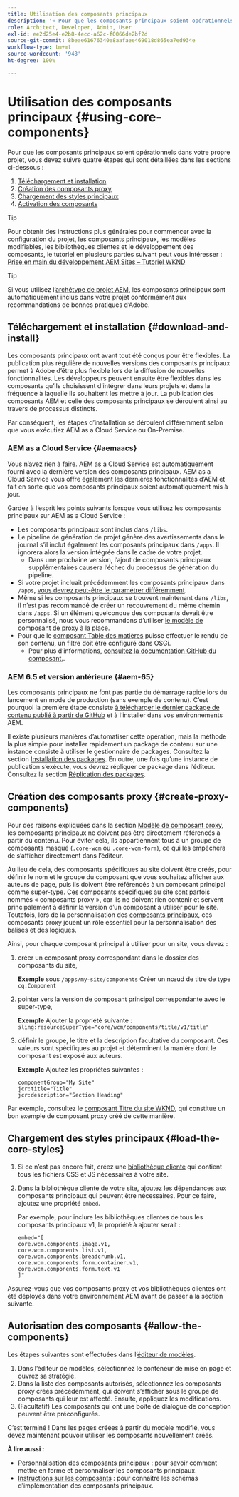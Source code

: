 ```yaml
---
title: Utilisation des composants principaux
description: '« Pour que les composants principaux soient opérationnels dans votre propre projet, suivez les quatre étapes ci-après : téléchargement et installation, création de composants proxy, chargement des styles principaux et autorisation des composants de vos modèles. »'
role: Architect, Developer, Admin, User
exl-id: ee2d25e4-e2b8-4ecc-a62c-f0066de2bf2d
source-git-commit: 8beae61676340e8aafaee469018d865ea7ed934e
workflow-type: tm+mt
source-wordcount: '948'
ht-degree: 100%

---
```


# Utilisation des composants principaux {#using-core-components}

Pour que les composants principaux soient opérationnels dans votre propre projet, vous devez suivre quatre étapes qui sont détaillées dans les sections ci-dessous :

1. [Téléchargement et installation](#download-and-install)
1. [Création des composants proxy](#create-proxy-components)
1. [Chargement des styles principaux](#load-the-core-styles)
1. [Activation des composants](#allow-the-components)

>[!TIP]
>
>Pour obtenir des instructions plus générales pour commencer avec la configuration du projet, les composants principaux, les modèles modifiables, les bibliothèques clientes et le développement des composants, le tutoriel en plusieurs parties suivant peut vous intéresser :\
>[Prise en main du développement AEM Sites – Tutoriel WKND](https://experienceleague.adobe.com/docs/experience-manager-learn/getting-started-wknd-tutorial-develop/overview.html?lang=fr)

>[!TIP]
>
>Si vous utilisez l’[archétype de projet AEM](/help/developing/archetype/overview.md), les composants principaux sont automatiquement inclus dans votre projet conformément aux recommandations de bonnes pratiques d’Adobe.

## Téléchargement et installation {#download-and-install}

Les composants principaux ont avant tout été conçus pour être flexibles. La publication plus régulière de nouvelles versions des composants principaux permet à Adobe d’être plus flexible lors de la diffusion de nouvelles fonctionnalités. Les développeurs peuvent ensuite être flexibles dans les composants qu’ils choisissent d’intégrer dans leurs projets et dans la fréquence à laquelle ils souhaitent les mettre à jour. La publication des composants AEM et celle des composants principaux se déroulent ainsi au travers de processus distincts.

Par conséquent, les étapes d’installation se déroulent différemment selon que vous exécutiez AEM as a Cloud Service ou On-Premise.

### AEM as a Cloud Service {#aemaacs}

Vous n’avez rien à faire. AEM as a Cloud Service est automatiquement fourni avec la dernière version des composants principaux. AEM as a Cloud Service vous offre également les dernières fonctionnalités d’AEM et fait en sorte que vos composants principaux soient automatiquement mis à jour.

Gardez à l’esprit les points suivants lorsque vous utilisez les composants principaux sur AEM as a Cloud Service :

* Les composants principaux sont inclus dans `/libs`.
* Le pipeline de génération de projet génère des avertissements dans le journal s’il inclut également les composants principaux dans `/apps`. Il ignorera alors la version intégrée dans le cadre de votre projet.
   * Dans une prochaine version, l’ajout de composants principaux supplémentaires causera l’échec du processus de génération du pipeline.
* Si votre projet incluait précédemment les composants principaux dans `/apps`, [vous devrez peut-être le paramétrer différemment](/help/developing/overview.md#via-aemaacs).
* Même si les composants principaux se trouvent maintenant dans `/libs`, il n’est pas recommandé de créer un recouvrement du même chemin dans `/apps`. Si un élément quelconque des composants devait être personnalisé, nous vous recommandons d’utiliser [le modèle de composant de proxy](/help/developing/guidelines.md#proxy-component-pattern) à la place.
* Pour que le [composant Table des matières](/help/components/tableofcontents.md) puisse effectuer le rendu de son contenu, un filtre doit être configuré dans OSGi.
   * Pour plus d’informations, [consultez la documentation GitHub du composant.](https://adobe.com/go/aem_cmp_tech_tableofcontents_v1_fr).

### AEM 6.5 et version antérieure {#aem-65}

Les composants principaux ne font pas partie du démarrage rapide lors du lancement en mode de production (sans exemple de contenu). C’est pourquoi la première étape consiste [à télécharger le dernier package de contenu publié à partir de GitHub](https://github.com/adobe/aem-core-wcm-components/releases/latest) et à l’installer dans vos environnements AEM.

Il existe plusieurs manières d’automatiser cette opération, mais la méthode la plus simple pour installer rapidement un package de contenu sur une instance consiste à utiliser le gestionnaire de packages. Consultez la section [Installation des packages](https://experienceleague.adobe.com/docs/experience-manager-65/administering/contentmanagement/package-manager.html?lang=fr#installing-packages). En outre, une fois qu’une instance de publication s’exécute, vous devrez répliquer ce package dans l’éditeur. Consultez la section [Réplication des packages](https://experienceleague.adobe.com/docs/experience-manager-65/administering/contentmanagement/package-manager.html?lang=fr#replicating-packages).

## Création des composants proxy {#create-proxy-components}

Pour des raisons expliquées dans la section [Modèle de composant proxy](/help/developing/guidelines.md#proxy-component-pattern), les composants principaux ne doivent pas être directement référencés à partir du contenu. Pour éviter cela, ils appartiennent tous à un groupe de composants masqué (`.core-wcm` ou `.core-wcm-form`), ce qui les empêchera de s’afficher directement dans l’éditeur.

Au lieu de cela, des composants spécifiques au site doivent être créés, pour définir le nom et le groupe du composant que vous souhaitez afficher aux auteurs de page, puis ils doivent être référencés à un composant principal comme super-type. Ces composants spécifiques au site sont parfois nommés « composants proxy », car ils ne doivent rien contenir et servent principalement à définir la version d’un composant à utiliser pour le site. Toutefois, lors de la personnalisation des [composants principaux](/help/developing/customizing.md), ces composants proxy jouent un rôle essentiel pour la personnalisation des balises et des logiques.

Ainsi, pour chaque composant principal à utiliser pour un site, vous devez :

1. créer un composant proxy correspondant dans le dossier des composants du site,

   **Exemple**
sous `/apps/my-site/components` Créer un nœud de titre de type `cq:Component`

1. pointer vers la version de composant principal correspondante avec le super-type,

   **Exemple**
Ajouter la propriété suivante :\
   `sling:resourceSuperType="core/wcm/components/title/v1/title"`

1. définir le groupe, le titre et la description facultative du composant. Ces valeurs sont spécifiques au projet et déterminent la manière dont le composant est exposé aux auteurs.

   **Exemple**
Ajoutez les propriétés suivantes :

   ```shell
   componentGroup="My Site"
   jcr:title="Title"  
   jcr:description="Section Heading"
   ```

Par exemple, consultez le [composant Titre du site WKND](https://github.com/adobe/aem-guides-wknd/blob/master/ui.apps/src/main/content/jcr_root/apps/wknd/components/title/.content.xml), qui constitue un bon exemple de composant proxy créé de cette manière.

## Chargement des styles principaux {#load-the-core-styles}

1. Si ce n’est pas encore fait, créez une [bibliothèque cliente](https://experienceleague.adobe.com/docs/experience-manager-cloud-service/implementing/developing/full-stack/clientlibs.html?lang=fr-FR) qui contient tous les fichiers CSS et JS nécessaires à votre site.
1. Dans la bibliothèque cliente de votre site, ajoutez les dépendances aux composants principaux qui peuvent être nécessaires. Pour ce faire, ajoutez une propriété `embed`.

   Par exemple, pour inclure les bibliothèques clientes de tous les composants principaux v1, la propriété à ajouter serait :

   ```shell
   embed="[  
   core.wcm.components.image.v1,  
   core.wcm.components.list.v1,  
   core.wcm.components.breadcrumb.v1,  
   core.wcm.components.form.container.v1,  
   core.wcm.components.form.text.v1  
   ]"
   ```

Assurez-vous que vos composants proxy et vos bibliothèques clientes ont été déployés dans votre environnement AEM avant de passer à la section suivante.

## Autorisation des composants {#allow-the-components}

Les étapes suivantes sont effectuées dans l’[éditeur de modèles](https://experienceleague.adobe.com/docs/experience-manager-cloud-service/sites/authoring/features/templates.html?lang=fr).

1. Dans l’éditeur de modèles, sélectionnez le conteneur de mise en page et ouvrez sa stratégie.
1. Dans la liste des composants autorisés, sélectionnez les composants proxy créés précédemment, qui doivent s’afficher sous le groupe de composants qui leur est affecté. Ensuite, appliquez les modifications.
1. (Facultatif) Les composants qui ont une boîte de dialogue de conception peuvent être préconfigurés.

C’est terminé ! Dans les pages créées à partir du modèle modifié, vous devez maintenant pouvoir utiliser les composants nouvellement créés.

**À lire aussi :**

* [Personnalisation des composants principaux](/help/developing/customizing.md) : pour savoir comment mettre en forme et personnaliser les composants principaux.
* [Instructions sur les composants](/help/developing/guidelines.md) : pour connaître les schémas d’implémentation des composants principaux.
